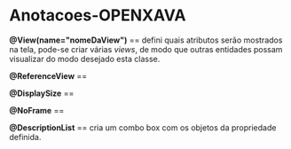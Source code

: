# Anotacoes-OPENXAVA

<p><strong>@View(name="nomeDaView")</strong> == defini quais atributos serão mostrados na tela, pode-se criar várias <em>views</em>, de modo que outras entidades possam visualizar do modo desejado esta classe.</p>
<p><strong>@ReferenceView</strong> ==  </p>
<p><strong>@DisplaySize</strong> ==  </p>
<p><strong>@NoFrame</strong> ==  </p>
<p><strong>@DescriptionList</strong> == cria um combo box com os objetos da propriedade definida. </p>
